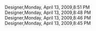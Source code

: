 ﻿Designer,Monday, April 13, 2009,8:51 PM  Designer,Monday, April 13, 2009,8:48 PM  Designer,Monday, April 13, 2009,8:46 PM  Designer,Monday, April 13, 2009,8:45 PM